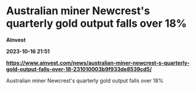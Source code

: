 # Australian miner Newcrest's quarterly gold output falls over 18%
**AInvest**

**2023-10-16 21:51**

**https://www.ainvest.com/news/australian-miner-newcrest-s-quarterly-gold-output-falls-over-18-231010003b9f933de8539cd5/**

Australian miner Newcrest's quarterly gold output falls over 18%